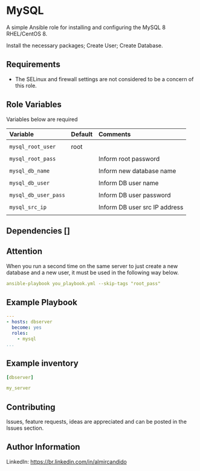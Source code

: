  MySQL
=========

A simple Ansible role for installing and configuring the MySQL 8 RHEL/CentOS 8.

Install the necessary packages;
Create User;
Create Database.


Requirements
------------

- The SELinux and firewall settings are not considered to be a concern of this role.

Role Variables
--------------


Variables below are required

| Variable                                     | Default                       | Comments                                     
| :---                                         | :---                          | :---       
|                                              |                               |
| `mysql_root_user`                            | root                          |
|                                              |                               |
| `mysql_root_pass`                            |                               | Inform root password
|                                              |                               |
| `mysql_db_name`                              |                               | Inform new database name
|                                              |                               |
| `mysql_db_user`                              |                               | Inform DB user name
|                                              |                               |
| `mysql_db_user_pass`                         |                               | Inform DB user password
|                                              |                               |
| `mysql_src_ip`                               |                               | Inform DB user src IP address
|                                              |                               |


Dependencies []
------------ 

Attention
---------
When you run a second time on the same server to just create a new database and a new user, it must be used in the following way below.

```yml
ansible-playbook you_playbook.yml --skip-tags "root_pass"
```

Example Playbook
----------------
```yml
---
- hosts: dbserver
  become: yes
  roles:
    - mysql
...
```

Example inventory
----------------
```yml
[dbserver]

my_server
```
## Contributing

Issues, feature requests, ideas are appreciated and can be posted in the Issues section.


Author Information
------------------
LinkedIn: https://br.linkedin.com/in/almircandido
